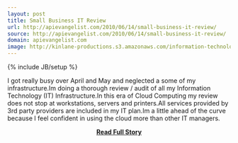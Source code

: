 ```yaml
---
layout: post
title: Small Business IT Review
url: http://apievangelist.com/2010/06/14/small-business-it-review/
source: http://apievangelist.com/2010/06/14/small-business-it-review/
domain: apievangelist.com
image: http://kinlane-productions.s3.amazonaws.com/information-technology/ITmanagement2.jpg
---
```

{% include JB/setup %}<p>I got really busy over April and May and neglected a some of my infrastructure.Im doing a thorough review / audit of all my Information Technology (IT) Infrastructure.In this era of Cloud Computing my review does not stop at workstations, servers and printers.All services provided by 3rd party providers are included in my IT plan.Im a little ahead of the curve because I feel confident in using the cloud more than other IT managers.</p>
<center><p><a href="http://apievangelist.com/2010/06/14/small-business-it-review/" style='padding:25px; font-sze:18px; font-weight: bold;'>Read Full Story</a></p></center>
